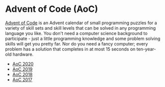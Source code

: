 # Advent of Code (AoC)

[Advent of Code](https://adventofcode.com/2020/about) is an Advent calendar of small programming puzzles for a variety of skill sets and skill levels that can be solved in any programming language you like. You don't need a computer science background to participate - just a little programming knowledge and some problem solving skills will get you pretty far. Nor do you need a fancy computer; every problem has a solution that completes in at most 15 seconds on ten-year-old hardware.

* [AoC 2020](https://adventofcode.com/2020)
* [AoC 2019](https://adventofcode.com/2019)
* [AoC 2018](https://adventofcode.com/2018)
* [AoC 2017](https://adventofcode.com/2017)
